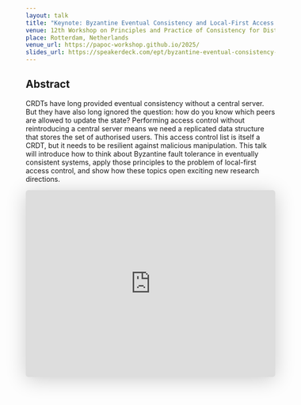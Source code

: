 ```yaml
---
layout: talk
title: "Keynote: Byzantine Eventual Consistency and Local-First Access Control"
venue: 12th Workshop on Principles and Practice of Consistency for Distributed Data (PaPoC)
place: Rotterdam, Netherlands
venue_url: https://papoc-workshop.github.io/2025/
slides_url: https://speakerdeck.com/ept/byzantine-eventual-consistency-and-local-first-access-control
---
```


Abstract
--------

CRDTs have long provided eventual consistency without a central server. But they have also long
ignored the question: how do you know which peers are allowed to update the state? Performing access
control without reintroducing a central server means we need a replicated data structure that stores
the set of authorised users. This access control list is itself a CRDT, but it needs to be resilient
against malicious manipulation. This talk will introduce how to think about Byzantine fault
tolerance in eventually consistent systems, apply those principles to the problem of local-first
access control, and show how these topics open exciting new research directions.

<iframe class="speakerdeck-iframe" style="border: 0px; background: rgba(0, 0, 0, 0.1) padding-box; margin: 0px; padding: 0px; border-radius: 6px; box-shadow: rgba(0, 0, 0, 0.2) 0px 5px 40px; width: 100%; height: auto; aspect-ratio: 560 / 420;" frameborder="0" src="https://speakerdeck.com/player/c6290deac8a44e70afe2be04b02600cf" title="Byzantine Eventual Consistency and Local-first Access Control" allowfullscreen="true" data-ratio="1.3333333333333333"></iframe>
